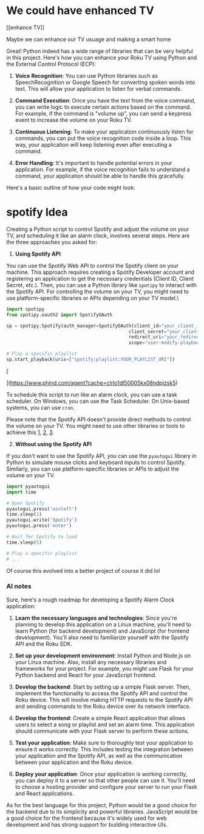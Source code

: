 
# We could have enhanced TV

[[enhance TV]]

Maybe we can enhance our TV usuage and making a smart home 

Great! Python indeed has a wide range of libraries that can be very helpful in this project. Here's how you can enhance your Roku TV using Python and the External Control Protocol (ECP):

1. **Voice Recognition**: You can use Python libraries such as SpeechRecognition or Google Speech for converting spoken words into text. This will allow your application to listen for verbal commands.

2. **Command Execution**: Once you have the text from the voice command, you can write logic to execute certain actions based on the command. For example, if the command is "volume up", you can send a keypress event to increase the volume on your Roku TV.

3. **Continuous Listening**: To make your application continuously listen for commands, you can put the voice recognition code inside a loop. This way, your application will keep listening even after executing a command.

4. **Error Handling**: It's important to handle potential errors in your application. For example, if the voice recognition fails to understand a command, your application should be able to handle this gracefully.

Here's a basic outline of how your code might look:

# spotify Idea


Creating a Python script to control Spotify and adjust the volume on your TV, and scheduling it like an alarm clock, involves several steps. Here are the three approaches you asked for:

1. **Using Spotify API**

You can use the Spotify Web API to control the Spotify client on your machine. This approach requires creating a Spotify Developer account and registering an application to get the necessary credentials (Client ID, Client Secret, etc.). Then, you can use a Python library like `spotipy` to interact with the Spotify API. For controlling the volume on your TV, you might need to use platform-specific libraries or APIs depending on your TV model.\

```Python
import spotipy
from spotipy.oauth2 import SpotifyOAuth

sp = spotipy.Spotify(auth_manager=SpotifyOAuth(client_id="your_client_id",
                                             client_secret="your_client_secret",
                                             redirect_uri="your_redirect_uri",
                                             scope="user-modify-playback-state"))

# Play a specific playlist
sp.start_playback(uris=["spotify:playlist:YOUR_PLAYLIST_URI"])

```

[

](https://www.phind.com/agent?cache=clrlo1dl50005kx08ndpjzsk5)

To schedule this script to run like an alarm clock, you can use a task scheduler. On Windows, you can use the Task Scheduler. On Unix-based systems, you can use `cron`.

Please note that the Spotify API doesn't provide direct methods to control the volume on your TV. You might need to use other libraries or tools to achieve this [1](https://odysseas-eth.medium.com/control-spotify-from-a-rest-api-and-python-53812e59a4b7), [2](https://www.geeksforgeeks.org/schedule-a-python-script-to-run-daily/), [3](https://www.jcchouinard.com/python-automation-using-task-scheduler/).

2. **Without using the Spotify API**

If you don't want to use the Spotify API, you can use the `pyautogui` library in Python to simulate mouse clicks and keyboard inputs to control Spotify. Similarly, you can use platform-specific libraries or APIs to adjust the volume on your TV.

```Python
import pyautogui
import time

# Open Spotify
pyautogui.press('winleft')
time.sleep(1)
pyautogui.write('Spotify')
pyautogui.press('enter')

# Wait for Spotify to load
time.sleep(5)

# Play a specific playlist
# ...

```


Of course this evolved into a better project of course it did lol 

### AI notes 

Sure, here's a rough roadmap for developing a Spotify Alarm Clock application:

1. **Learn the necessary languages and technologies**: Since you're planning to develop this application on a Linux machine, you'll need to learn Python (for backend development) and JavaScript (for frontend development). You'll also need to familiarize yourself with the Spotify API and the Roku SDK.

2. **Set up your development environment**: Install Python and Node.js on your Linux machine. Also, install any necessary libraries and frameworks for your project. For example, you might use Flask for your Python backend and React for your JavaScript frontend.

3. **Develop the backend**: Start by setting up a simple Flask server. Then, implement the functionality to access the Spotify API and control the Roku device. This will involve making HTTP requests to the Spotify API and sending commands to the Roku device over its network interface.

4. **Develop the frontend**: Create a simple React application that allows users to select a song or playlist and set an alarm time. This application should communicate with your Flask server to perform these actions.

5. **Test your application**: Make sure to thoroughly test your application to ensure it works correctly. This includes testing the integration between your application and the Spotify API, as well as the communication between your application and the Roku device.

6. **Deploy your application**: Once your application is working correctly, you can deploy it to a server so that other people can use it. You'll need to choose a hosting provider and configure your server to run your Flask and React applications.

As for the best language for this project, Python would be a good choice for the backend due to its simplicity and powerful libraries. JavaScript would be a good choice for the frontend because it's widely used for web development and has strong support for building interactive UIs.